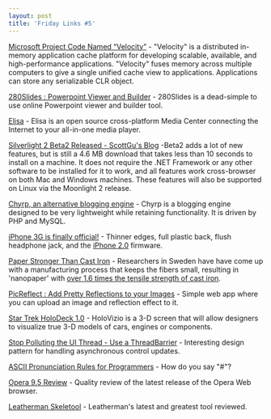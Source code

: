 ```yaml
---
layout: post
title: 'Friday Links #5'
---
```

[Microsoft Project Code Named “Velocity”](http://msdn.mi%0acrosoft.com/library/cc645013.aspx) - "Velocity" is a distributed in-memory application cache platform for developing scalable, available, and high-performance applications. "Velocity" fuses memory across multiple computers to give a single unified cache view to applications. Applications can store any serializable CLR object.

[280Slides : Powerpoint Viewer and Builder](http://www.makeuseof.com/dir/280slides-powerpoint-presentations-viewer-builder/) - 280Slides is a dead-simple to use online Powerpoint viewer and builder tool.

[Elisa](http://elisa.fluendo.com/home/) - Elisa is an open source cross-platform Media Center connecting the Internet to your all-in-one media player.

[Silverlight 2 Beta2 Released - ScottGu's Blog](http://weblogs.asp.net/scottgu/archive/2008/06/06/silverlight-2-beta2-released.aspx) -Beta2 adds a lot of new features, but is still a 4.6 MB download that takes less than 10 seconds to install on a machine. It does not require the .NET Framework or any other software to be installed for it to work, and all features work cross-browser on both Mac and Windows machines. These features will also be supported on Linux via the Moonlight 2 release.

[Chyrp, an alternative blogging engine](http://www.blogherald.com/2008/06/09/blog_software/#comment-479243) - Chyrp is a blogging engine designed to be very lightweight while retaining functionality. It is driven by PHP and MySQL.

[iPhone 3G is finally official!](http://www.engadget.com/2008/06/09/iphone-3g-is-finally-official/) - Thinner edges, full plastic back, flush headphone jack, and the [iPhone 2.0](http://www.engadget.com/2008/06/09/iphone-2-0-free-in-early-july-for-all-iphone-owners-9-95-for-i/) firmware.

[Paper Stronger Than Cast Iron](http://science.slashdot.org/article.pl?sid=08/06/10/0033201&from=rss) - Researchers in Sweden have have come up with a manufacturing process that keeps the fibers small, resulting in 'nanopaper' with [over 1.6 times the tensile strength of cast iron](http://sciencenow.sciencemag.org/cgi/cdn/full/2008/609/1?).

[PicReflect : Add Pretty Reflections to your Images](http://www.makeuseof.com/dir/picreflect-add-pretty-reflections-images/) - Simple web app where you can upload an image and reflection effect to it.

[Star Trek HoloDeck 1.0](http://www.scientificblogging.com/news_releases/star_trek_holodeck_1_0_holovizio_3d_makes_its_debut) - HoloVizio is a 3-D screen that will allow designers to visualize true 3-D models of cars, engines or components.

[Stop Polluting the UI Thread - Use a ThreadBarrier](http://blog.quantumbitdesigns.com/2008/06/10/stop-polluting-the-ui-thread-use-a-threadbarrier/) - Interesting design pattern for handling asynchronous control updates.

[ASCII Pronunciation Rules for Programmers](http://www.codinghorror.com/blog/archives/001133.html) - How do you say "#"?

[Opera 9.5 Review](http://www.labnol.org/software/browsers/opera-review-9-5-more-than-beautiful-browser/3542/) - Quality review of the latest release of the Opera Web browser.

[Leatherman Skeletool](http://www.kk.org/cooltools/archives/002875.php) - Leatherman's latest and greatest tool reviewed.
